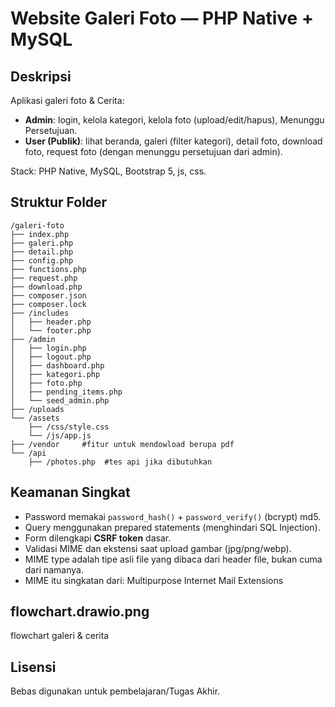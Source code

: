 # Website Galeri Foto — PHP Native + MySQL

## Deskripsi
Aplikasi galeri foto & Cerita:
- **Admin**: login, kelola kategori, kelola foto (upload/edit/hapus), Menunggu Persetujuan.
- **User (Publik)**: lihat beranda, galeri (filter kategori), detail foto, download foto, request foto (dengan menunggu persetujuan dari admin).

Stack: PHP Native, MySQL, Bootstrap 5, js, css.

## Struktur Folder
```
/galeri-foto
├── index.php
├── galeri.php
├── detail.php
├── config.php
├── functions.php
├── request.php
├── download.php
├── composer.json
├── composer.lock
├── /includes
│   ├── header.php
│   └── footer.php
├── /admin
│   ├── login.php
│   ├── logout.php
│   ├── dashboard.php
│   ├── kategori.php
│   ├── foto.php
│   ├── pending_items.php
│   └── seed_admin.php
├── /uploads
└── /assets
    ├── /css/style.css
    └── /js/app.js
├── /vendor     #fitur untuk mendowload berupa pdf
└── /api
    ├── /photos.php  #tes api jika dibutuhkan
```
## Keamanan Singkat
- Password memakai `password_hash()` + `password_verify()` (bcrypt) md5.
- Query menggunakan prepared statements (menghindari SQL Injection).
- Form dilengkapi **CSRF token** dasar.
- Validasi MIME dan ekstensi saat upload gambar (jpg/png/webp).
- MIME type adalah tipe asli file yang dibaca dari header file, bukan cuma dari namanya.
- MIME itu singkatan dari: Multipurpose Internet Mail Extensions

## flowchart.drawio.png
flowchart galeri & cerita

## Lisensi
Bebas digunakan untuk pembelajaran/Tugas Akhir.
